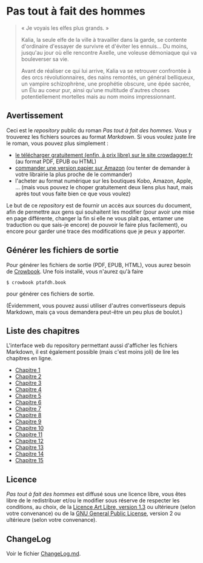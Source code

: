 Pas tout à fait des hommes 
==========================

> « Je voyais les elfes plus grands. » 
> 
> Kalia, la seule elfe de la ville à travailler dans la garde, se
> contente d'ordinaire d'essayer de survivre et d'éviter les
> ennuis... Du moins, jusqu'au jour où elle rencontre Axelle, une
> voleuse démoniaque qui va bouleverser sa vie. 
> 
> Avant de réaliser ce qui lui arrive, Kalia va se retrouver confrontée
> à des orcs révolutionnaires, des nains remontés, un général
> belliqueux, un vampire schizophrène, une prophétie obscure, une épée
> sacrée, un Élu au coeur pur, ainsi qu'une multitude d'autres choses
> potentiellement mortelles mais au nom moins impressionnant.


Avertissement 
-------------

Ceci est le *repository* public du roman *Pas tout à fait des hommes*. Vous y
trouverez les fichiers sources au format *Markdown*. Si vous voulez
juste lire le roman, vous pouvez plus simplement :

* [le télécharger gratuitement (enfin, à prix libre) sur le site crowdagger.fr](http://crowdagger.fr/index.php?post/2010/08/12/Pas-tout-%C3%A0-fait-des-hommes)
  (au format PDF, EPUB ou HTML)
* [commander une version papier sur Amazon](https://www.amazon.fr/Pas-tout-fait-hommes/dp/1532928114/)
  (ou tenter de demander à votre librairie la plus proche de le commander)
* l'acheter au format numérique sur les boutiques Kobo, Amazon, Apple,
  ... (mais vous pouvez le choper gratuitement deux liens plus haut,
  mais après tout vous faite bien ce que vous voulez)

Le but de ce *repository* est de fournir un accès aux sources du
document, afin de permettre aux gens qui souhaitent les modifier
(pour avoir une mise en page différente, changer la fin si elle ne
vous plaît pas, entamer une traduction ou que sais-je encore) de
pouvoir le faire plus facilement), ou encore pour garder une trace des
modifications que je peux y apporter.

Générer les fichiers de sortie
------------------------------

Pour générer les fichiers de sortie (PDF, EPUB, HTML), vous aurez
besoin de [Crowbook](https://github.com/lise-henry/crowbook). Une fois
installé, vous n'aurez qu'à faire

```
$ crowbook ptafdh.book
```

pour générer ces fichiers de sortie.

(Évidemment, vous pouvez aussi utiliser d'autres convertisseurs depuis
Markdown, mais ça vous demandera peut-être un peu plus de boulot.)

Liste des chapitres 
-------------------

L'interface web du repository permettant aussi d'afficher les fichiers
Markdown, il est également possible (mais c'est moins joli) de lire
les chapitres en ligne.

* [Chapitre 1](chapitre_01.md)
* [Chapitre 2](chapitre_02.md)
* [Chapitre 3](chapitre_03.md)
* [Chapitre 4](chapitre_04.md)
* [Chapitre 5](chapitre_05.md)
* [Chapitre 6](chapitre_06.md)
* [Chapitre 7](chapitre_07.md)
* [Chapitre 8](chapitre_08.md)
* [Chapitre 9](chapitre_09.md)
* [Chapitre 10](chapitre_10.md)
* [Chapitre 11](chapitre_11.md)
* [Chapitre 12](chapitre_12.md)
* [Chapitre 13](chapitre_13.md)
* [Chapitre 14](chapitre_14.md)
* [Chapitre 15](chapitre_15.md)

Licence 
-------

*Pas tout à fait des hommes* est diffusé sous une licence libre, vous
 êtes libre de le redistribuer et/ou le modifier sous réserve de
 respecter les conditions, au choix, de la
 [Licence Art Libre, version 1.3](http://artlibre.org/) ou ultérieure 
 (selon votre convenance) ou de la [GNU General Public License](gpl.md),
 version 2 ou ultérieure (selon votre convenance).

ChangeLog
---------

Voir le fichier [ChangeLog.md](ChangeLog.md).
